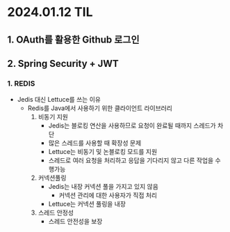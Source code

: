 # 2024.01.12 TIL

## 1. OAuth를 활용한 Github 로그인

## 2. Spring Security + JWT

### 1. REDIS 

- Jedis 대신 Lettuce를 쓰는 이유
    - Redis를 Java에서 사용하기 위한 클라이언트 라이브러리
        1. 비동기 지원
            - Jedis는 블로킹 연산을 사용하므로 요청이 완료될 때까지 스레드가 차단
            - 많은 스레드를 사용할 때 확장성 문제
            - Lettuce는 비동기 및 논블로킹 모드를 지원
            - 스레드로 여러 요청을 처리하고 응답을 기다리지 않고 다른 작업을 수행가능
        2. 커넥션풀링
            - Jedis는 내장 커넥션 풀을 가지고 있지 않음
                - 커넥션 관리에 대한 사용자가 직접 처리
            - Lettuce는 커넥션 풀링을 내장
        3. 스레드 안정성
            - 스레드 안전성을 보장